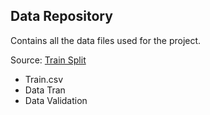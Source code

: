 ## Data Repository

Contains all the data files used for the project.

Source: [Train Split](https://drive.google.com/drive/folders/1vPYMrL_IwC_wOxff3wX_Rg1iIJyNl2Dc?usp=sharing)

* Train.csv
* Data Tran
* Data Validation
